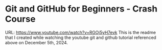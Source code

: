 # Git and GitHub for Beginners - Crash Course
URL: https://www.youtube.com/watch?v=RGOj5yH7evk
This is the readme that I created while watching the youtube git and github tutorial referenced above on December 5th, 2024. 
